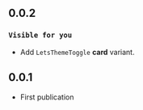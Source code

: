 ## 0.0.2
### `Visible for you`
* Add `LetsThemeToggle` **card** variant.
## 0.0.1
* First publication
